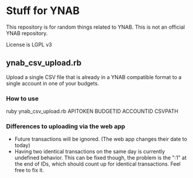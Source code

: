 # Stuff for YNAB

This repository is for random things related to YNAB. This is not an official YNAB repository.

License is LGPL v3

## ynab_csv_upload.rb

Upload a single CSV file that is already in a YNAB compatible format to a single account in one of your budgets.

### How to use

ruby ynab_csv_upload.rb APITOKEN BUDGETID ACCOUNTID CSVPATH

### Differences to uploading via the web app

* Future transactions will be ignored. (The web app changes their date to today)
* Having two identical transactions on the same day is currently undefined behavior. This can be fixed though, the problem is the ":1" at the end of IDs, which should count up for identical transactions. Feel free to fix it.

